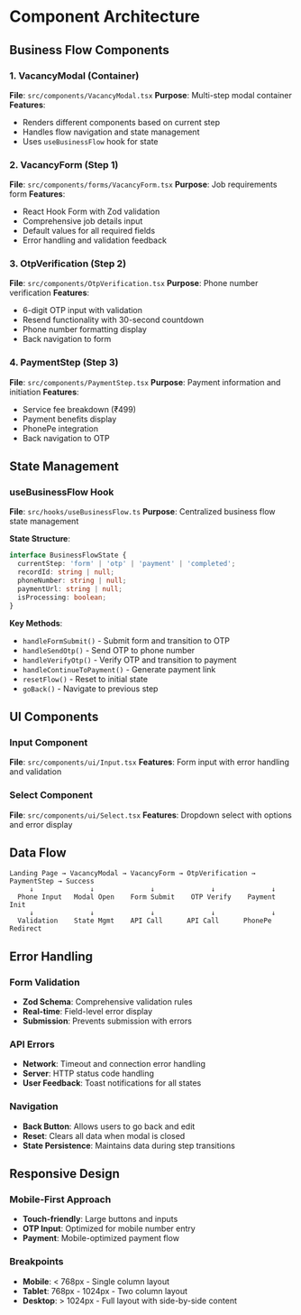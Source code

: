 # Component Architecture

## Business Flow Components

### 1. VacancyModal (Container)
**File**: `src/components/VacancyModal.tsx`
**Purpose**: Multi-step modal container
**Features**:
- Renders different components based on current step
- Handles flow navigation and state management
- Uses `useBusinessFlow` hook for state

### 2. VacancyForm (Step 1)
**File**: `src/components/forms/VacancyForm.tsx`
**Purpose**: Job requirements form
**Features**:
- React Hook Form with Zod validation
- Comprehensive job details input
- Default values for all required fields
- Error handling and validation feedback

### 3. OtpVerification (Step 2)
**File**: `src/components/OtpVerification.tsx`
**Purpose**: Phone number verification
**Features**:
- 6-digit OTP input with validation
- Resend functionality with 30-second countdown
- Phone number formatting display
- Back navigation to form

### 4. PaymentStep (Step 3)
**File**: `src/components/PaymentStep.tsx`
**Purpose**: Payment information and initiation
**Features**:
- Service fee breakdown (₹499)
- Payment benefits display
- PhonePe integration
- Back navigation to OTP

## State Management

### useBusinessFlow Hook
**File**: `src/hooks/useBusinessFlow.ts`
**Purpose**: Centralized business flow state management

**State Structure**:
```typescript
interface BusinessFlowState {
  currentStep: 'form' | 'otp' | 'payment' | 'completed';
  recordId: string | null;
  phoneNumber: string | null;
  paymentUrl: string | null;
  isProcessing: boolean;
}
```

**Key Methods**:
- `handleFormSubmit()` - Submit form and transition to OTP
- `handleSendOtp()` - Send OTP to phone number
- `handleVerifyOtp()` - Verify OTP and transition to payment
- `handleContinueToPayment()` - Generate payment link
- `resetFlow()` - Reset to initial state
- `goBack()` - Navigate to previous step

## UI Components

### Input Component
**File**: `src/components/ui/Input.tsx`
**Features**: Form input with error handling and validation

### Select Component
**File**: `src/components/ui/Select.tsx`
**Features**: Dropdown select with options and error display

## Data Flow

```
Landing Page → VacancyModal → VacancyForm → OtpVerification → PaymentStep → Success
     ↓              ↓              ↓              ↓              ↓
  Phone Input   Modal Open    Form Submit    OTP Verify    Payment Init
     ↓              ↓              ↓              ↓              ↓
  Validation    State Mgmt    API Call      API Call      PhonePe Redirect
```

## Error Handling

### Form Validation
- **Zod Schema**: Comprehensive validation rules
- **Real-time**: Field-level error display
- **Submission**: Prevents submission with errors

### API Errors
- **Network**: Timeout and connection error handling
- **Server**: HTTP status code handling
- **User Feedback**: Toast notifications for all states

### Navigation
- **Back Button**: Allows users to go back and edit
- **Reset**: Clears all data when modal is closed
- **State Persistence**: Maintains data during step transitions

## Responsive Design

### Mobile-First Approach
- **Touch-friendly**: Large buttons and inputs
- **OTP Input**: Optimized for mobile number entry
- **Payment**: Mobile-optimized payment flow

### Breakpoints
- **Mobile**: < 768px - Single column layout
- **Tablet**: 768px - 1024px - Two column layout
- **Desktop**: > 1024px - Full layout with side-by-side content 